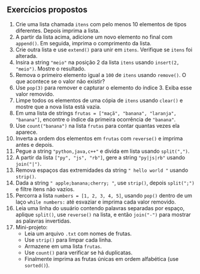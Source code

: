 <h2>Exercícios propostos</h2>

<ol>
  <li>Crie uma lista chamada <code>itens</code> com pelo menos 10 elementos de tipos diferentes. Depois imprima a lista.</li>

  <li>A partir da lista acima, adicione um novo elemento no final com <code>append()</code>. Em seguida, imprima o comprimento da lista.</li>

  <li>Crie outra lista e use <code>extend()</code> para unir em <code>itens</code>. Verifique se <code>itens</code> foi alterada.</li>

  <li>Insira a string <code>"meio"</code> na posição 2 da lista <code>itens</code> usando <code>insert(2, "meio")</code>. Mostre o resultado.</li>

  <li>Remova o primeiro elemento igual a <code>100</code> de <code>itens</code> usando <code>remove()</code>. O que acontece se o valor não existir?</li>

  <li>Use <code>pop(3)</code> para remover e capturar o elemento do índice 3. Exiba esse valor removido.</li>

  <li>Limpe todos os elementos de uma cópia de <code>itens</code> usando <code>clear()</code> e mostre que a nova lista está vazia.</li>

  <li>Em uma lista de strings <code>frutas = ["maçã", "banana", "laranja", "banana"]</code>, encontre o índice da primeira ocorrência de <code>"banana"</code>.</li>

  <li>Use <code>count("banana")</code> na lista <code>frutas</code> para contar quantas vezes ela aparece.</li>

  <li>Inverta a ordem dos elementos em <code>frutas</code> com <code>reverse()</code> e imprima antes e depois.</li>

  <li>Pegue a string <code>"python,java,c++"</code> e divida em lista usando <code>split(",")</code>.</li>

  <li>A partir da lista <code>["py", "js", "rb"]</code>, gere a string <code>"py|js|rb"</code> usando <code>join("|")</code>.</li>

  <li>Remova espaços das extremidades da string <code>" hello world "</code> usando <code>strip()</code>.</li>

  <li>Dada a string <code>" apple;banana;cherry; "</code>, use <code>strip()</code>, depois <code>split(";")</code> e filtre itens não vazios.</li>

  <li>Percorra a lista <code>numbers = [1, 2, 3, 4, 5]</code>, usando <code>pop()</code> dentro de um laço <code>while numbers:</code> até esvaziar e imprima cada valor removido.</li>

  <li>Leia uma linha do usuário contendo palavras separadas por espaço, aplique <code>split()</code>, use <code>reverse()</code> na lista, e então <code>join("-")</code> para mostrar as palavras invertidas.</li>

  <li>Mini-projeto:
    <ul>
      <li>Leia um arquivo <code>.txt</code> com nomes de frutas.</li>
      <li>Use <code>strip()</code> para limpar cada linha.</li>
      <li>Armazene em uma lista <code>frutas</code>.</li>
      <li>Use <code>count()</code> para verificar se há duplicatas.</li>
      <li>Finalmente imprima as frutas únicas em ordem alfabética (use <code>sorted()</code>).</li>
    </ul>
  </li>
</ol>
